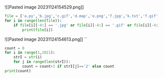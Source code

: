 ![[Pasted image 20231124154529.png]]
```python
file = ['a.py','b.jpg','c.gif','d.map','e.png','f.jpg','k.txt','f.gif','h.png']
for i in range(len(file)):
    if file[i][-4:] == '.jpg' or file[i][-4:] == '.gif' or file[i][-4:] == '.png':
        print(file[i])
```
![[Pasted image 20231124154613.png]]
``
```python
count = 0
for i in range(1,2021):
    strI = str(i)
    for j in range(len(strI)):
        count = count+1 if strI[j]=='2' else count
print(count)
```